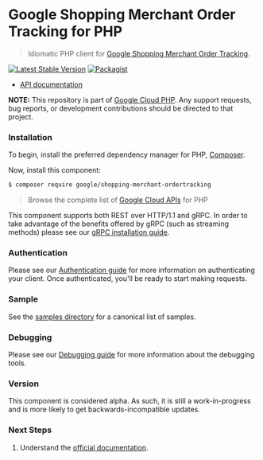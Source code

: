 # Google Shopping Merchant Order Tracking for PHP

> Idiomatic PHP client for [Google Shopping Merchant Order Tracking](https://developers.google.com/merchant/api).

[![Latest Stable Version](https://poser.pugx.org/google/shopping-merchant-ordertracking/v/stable)](https://packagist.org/packages/google/shopping-merchant-ordertracking) [![Packagist](https://img.shields.io/packagist/dm/google/shopping-merchant-ordertracking.svg)](https://packagist.org/packages/google/shopping-merchant-ordertracking)

* [API documentation](https://cloud.google.com/php/docs/reference/shopping-merchant-ordertracking/latest)

**NOTE:** This repository is part of [Google Cloud PHP](https://github.com/googleapis/google-cloud-php). Any
support requests, bug reports, or development contributions should be directed to
that project.

### Installation

To begin, install the preferred dependency manager for PHP, [Composer](https://getcomposer.org/).

Now, install this component:

```sh
$ composer require google/shopping-merchant-ordertracking
```

> Browse the complete list of [Google Cloud APIs](https://cloud.google.com/php/docs/reference)
> for PHP

This component supports both REST over HTTP/1.1 and gRPC. In order to take advantage of the benefits
offered by gRPC (such as streaming methods) please see our
[gRPC installation guide](https://cloud.google.com/php/grpc).

### Authentication

Please see our [Authentication guide](https://github.com/googleapis/google-cloud-php/blob/main/AUTHENTICATION.md) for more information
on authenticating your client. Once authenticated, you'll be ready to start making requests.

### Sample

See the [samples directory](https://github.com/googleapis/php-shopping-merchant-ordertracking/tree/main/samples) for a canonical list of samples.

### Debugging

Please see our [Debugging guide](https://github.com/googleapis/google-cloud-php/blob/main/DEBUG.md)
for more information about the debugging tools.

### Version

This component is considered alpha. As such, it is still a work-in-progress and is more likely to get backwards-incompatible updates.

### Next Steps

1. Understand the [official documentation](https://developers.google.com/merchant/api).
